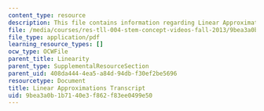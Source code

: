 ```yaml
---
content_type: resource
description: This file contains information regarding Linear Approximations.
file: /media/courses/res-tll-004-stem-concept-videos-fall-2013/9bea3a0b1b7140e3f862f83ee0499e50_MITRES_TLL-004F13_LinearAp.pdf
file_type: application/pdf
learning_resource_types: []
ocw_type: OCWFile
parent_title: Linearity
parent_type: SupplementalResourceSection
parent_uid: 408da444-4ea5-a84d-94db-f30ef2be5696
resourcetype: Document
title: Linear Approximations Transcript
uid: 9bea3a0b-1b71-40e3-f862-f83ee0499e50
---
```

